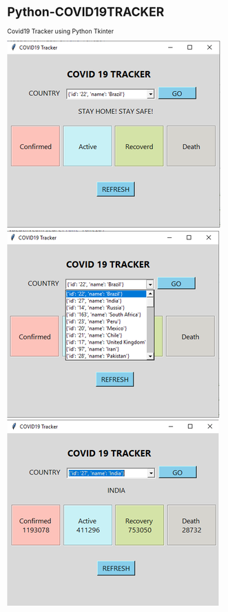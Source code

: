 # Python-COVID19TRACKER
Covid19 Tracker using Python Tkinter

![](https://github.com/vpdesai2020/Python-COVID19TRACKER/blob/master/COVID19/Img/Covid%20(1).png)
![](https://github.com/vpdesai2020/Python-COVID19TRACKER/blob/master/COVID19/Img/Covid%20(2).png)
![](https://github.com/vpdesai2020/Python-COVID19TRACKER/blob/master/COVID19/Img/Screenshot%20(9).png)
